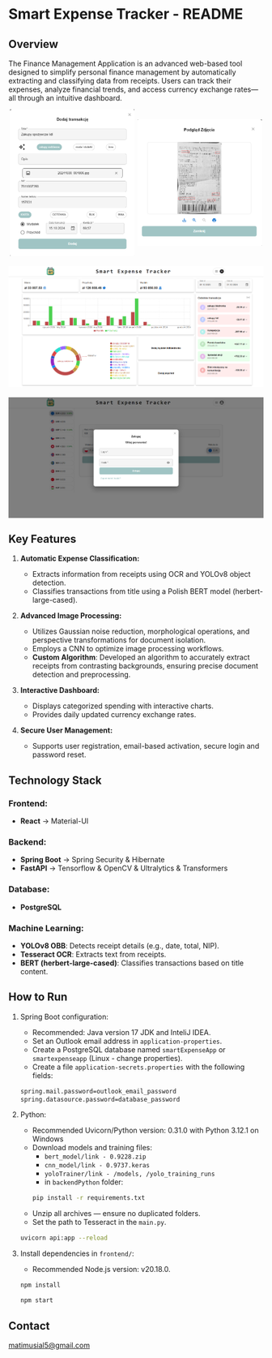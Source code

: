 # Smart Expense Tracker - README

## Overview

The Finance Management Application is an advanced web-based tool designed to simplify personal finance management by automatically extracting and classifying data from receipts. Users can track their expenses, analyze financial trends, and access currency exchange rates—all through an intuitive dashboard.

<div style="display: flex; justify-content: space-around; align-items: center;">
    <img src="images/bert.png" alt="Bert" width="49%">
    <img src="images/yolo_result.png" alt="Yolo result" width="49%">
</div>

<img src="images/dashboard.png" alt="Dashboard" style="display: block; margin: 20px auto;">

<img src="images/main.png" alt="Main" style="display: block; margin: 20px auto;">

## Key Features

1. **Automatic Expense Classification:**

    - Extracts information from receipts using OCR and YOLOv8 object detection.
    - Classifies transactions from title using a Polish BERT model (herbert-large-cased).

2. **Advanced Image Processing:**

    - Utilizes Gaussian noise reduction, morphological operations, and perspective transformations for document isolation.
    - Employs a CNN to optimize image processing workflows.
    - **Custom Algorithm**: Developed an algorithm to accurately extract receipts from contrasting backgrounds, ensuring precise document detection and preprocessing.

3. **Interactive Dashboard:**

    - Displays categorized spending with interactive charts.
    - Provides daily updated currency exchange rates.

4. **Secure User Management:**

    - Supports user registration, email-based activation, secure login and password reset.

## Technology Stack

### Frontend:

- **React** -> Material-UI

### Backend:

- **Spring Boot** -> Spring Security & Hibernate
- **FastAPI** -> Tensorflow & OpenCV & Ultralytics & Transformers

### Database:

- **PostgreSQL**

### Machine Learning:

- **YOLOv8 OBB**: Detects receipt details (e.g., date, total, NIP).
- **Tesseract OCR**: Extracts text from receipts.
- **BERT (herbert-large-cased)**: Classifies transactions based on title content.

## How to Run

1. Spring Boot configuration:
   - Recommended: Java version 17 JDK and InteliJ IDEA.
   - Set an Outlook email address in `application-properties`.
   - Create a PostgreSQL database named `smartExpenseApp` or `smartexpenseapp` (Linux - change properties).
   - Create a file `application-secrets.properties` with the following fields:
    ```properties
   spring.mail.password=outlook_email_password
   spring.datasource.password=database_password
   ```

2. Python:
   - Recommended Uvicorn/Python version: 0.31.0 with Python 3.12.1 on Windows
   - Download models and training files:
      - `bert_model/link - 0.9228.zip`
      - `cnn_model/link - 0.9737.keras`
      - `yoloTrainer/link - /models, /yolo_training_runs`
      - in `backendPython` folder:
       ```bash
       pip install -r requirements.txt
       ```
   - Unzip all archives — ensure no duplicated folders.
   - Set the path to Tesseract in the `main.py`.
   ```bash
   uvicorn api:app --reload
   ```

3. Install dependencies in `frontend/`:
   - Recommended Node.js version: v20.18.0.

   ```bash
   npm install
   ```
   ```bash
   npm start
   ```

## Contact

matimusial5@gmail.com
